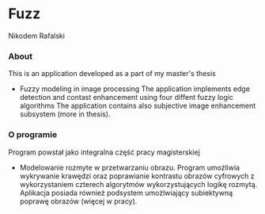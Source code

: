 ﻿Fuzz
========
Nikodem Rafalski


### About
This is an application developed as a part of my master's thesis
- Fuzzy modeling in image processing
The application implements edge detection and contast enhancement using four diffent fuzzy logic algorithms
The application contains also subjective image enhancement subsystem (more in thesis).

### O programie
Program powstał jako integralna część pracy magisterskiej
- Modelowanie rozmyte w przetwarzaniu obrazu.
Program umożliwia wykrywanie krawędzi oraz poprawianie kontrastu obrazów cyfrowych z wykorzystaniem czterech algorytmów 
wykorzystujących logikę rozmytą. 
Aplikacja posiada również podsystem umożlwiający subiektywną poprawę obrazów (więcej w pracy).
